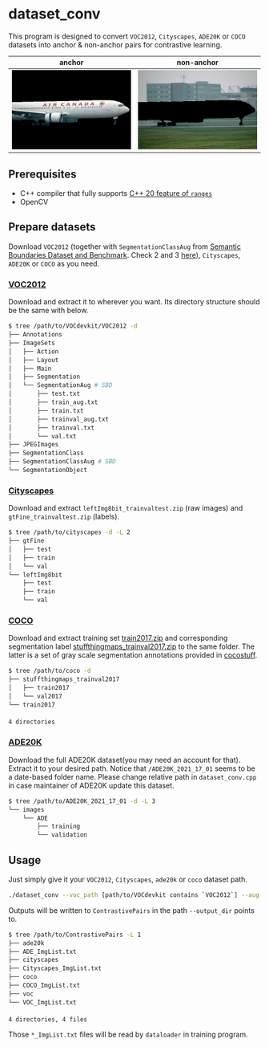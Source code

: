 # dataset_conv

This program is designed to convert `VOC2012`, `Cityscapes`, `ADE20K` or `COCO` datasets into anchor & non-anchor pairs for contrastive learning.

|anchor|non-anchor|
|:-:|:-:|
|![plane](/img4readme/2007_000738_anchor0.jpg)|![non-plane](img4readme/2007_000738_Nanchor0.jpg)|

## Prerequisites

- C++ compiler that fully supports [C++ 20 feature of `ranges`](https://en.cppreference.com/w/cpp/20)
- OpenCV

## Prepare datasets

Download `VOC2012` (together with `SegmentationClassAug` from [Semantic Boundaries Dataset and Benchmark](http://home.bharathh.info/pubs/codes/SBD/download.html). Check 2 and 3 [here](https://github.com/kazuto1011/deeplab-pytorch/blob/master/data/datasets/voc12/README.md)), `Cityscapes`, `ADE20K` or `COCO` as you need.

### [VOC2012](http://host.robots.ox.ac.uk/pascal/VOC/voc2012/#devkit)

Download and extract it to wherever you want. Its directory structure should be the same with below.

```bash
$ tree /path/to/VOCdevkit/VOC2012 -d
├── Annotations
├── ImageSets
│   ├── Action
│   ├── Layout
│   ├── Main
│   ├── Segmentation
│   └── SegmentationAug # SBD
│       ├── test.txt
│       ├── train_aug.txt
│       ├── train.txt
│       ├── trainval_aug.txt
│       ├── trainval.txt
│       └── val.txt
├── JPEGImages
├── SegmentationClass
├── SegmentationClassAug # SBD
└── SegmentationObject
```

### [Cityscapes](https://www.cityscapes-dataset.com/downloads/)

Download and extract `leftImg8bit_trainvaltest.zip` (raw images) and `gtFine_trainvaltest.zip` (labels).

```bash
$ tree /path/to/cityscapes -d -L 2
├── gtFine
│   ├── test
│   ├── train
│   └── val
└── leftImg8bit
    ├── test
    ├── train
    └── val
```

### [COCO](https://cocodataset.org/#download)

Download and extract training set [train2017.zip](http://images.cocodataset.org/zips/train2017.zip) and corresponding segmentation label [stuffthingmaps_trainval2017.zip](http://calvin.inf.ed.ac.uk/wp-content/uploads/data/cocostuffdataset/stuffthingmaps_trainval2017.zip) to the same folder. The latter is a set of gray scale segmentation annotations provided in [cocostuff](https://github.com/nightrome/cocostuff#downloads).

```bash
$ tree /path/to/coco -d
├── stuffthingmaps_trainval2017
│   ├── train2017
│   └── val2017
└── train2017

4 directories
```

### [ADE20K](http://groups.csail.mit.edu/vision/datasets/ADE20K/index.html#Download)

Download the full ADE20K dataset(you may need an account for that). Extract it to your desired path. Notice that `/ADE20K_2021_17_01` seems to be a date-based folder name. Please change relative path in `dataset_conv.cpp` in case maintainer of ADE20K update this dataset.

```bash
$ tree /path/to/ADE20K_2021_17_01 -d -L 3
└── images
    └── ADE
        ├── training
        └── validation
```

## Usage

Just simply give it your `VOC2012`, `Cityscapes`, `ade20k` or `coco` dataset path.

```bash
./dataset_conv --voc_path [path/to/VOCdevkit contains `VOC2012`] --aug --coco_path [/path/to/coco] --ade_path [/path/to/ADE20K_2021_17_01] --city_path [/path/to/cityscapes contains `gtFine` and `leftImg8bit`] --output_dir [desired output directory (default to current dir)]
```

Outputs will be written to `ContrastivePairs` in the path `--output_dir` points to.

```bash
$ tree /path/to/ContrastivePairs -L 1
├── ade20k
├── ADE_ImgList.txt
├── cityscapes
├── Cityscapes_ImgList.txt
├── coco
├── COCO_ImgList.txt
├── voc
└── VOC_ImgList.txt

4 directories, 4 files
```

Those `*_ImgList.txt` files will be read by `dataloader` in training program.
